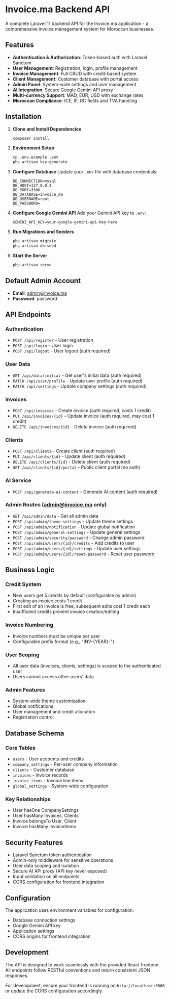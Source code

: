 # Invoice.ma Backend API

A complete Laravel 11 backend API for the Invoice.ma application - a comprehensive invoice management system for Moroccan businesses.

## Features

- **Authentication & Authorization**: Token-based auth with Laravel Sanctum
- **User Management**: Registration, login, profile management
- **Invoice Management**: Full CRUD with credit-based system
- **Client Management**: Customer database with portal access
- **Admin Panel**: System-wide settings and user management
- **AI Integration**: Secure Google Gemini API proxy
- **Multi-currency Support**: MAD, EUR, USD with exchange rates
- **Moroccan Compliance**: ICE, IF, RC fields and TVA handling

## Installation

1. **Clone and Install Dependencies**
   ```bash
   composer install
   ```

2. **Environment Setup**
   ```bash
   cp .env.example .env
   php artisan key:generate
   ```

3. **Configure Database**
   Update your `.env` file with database credentials:
   ```
   DB_CONNECTION=mysql
   DB_HOST=127.0.0.1
   DB_PORT=3306
   DB_DATABASE=invoice_ma
   DB_USERNAME=root
   DB_PASSWORD=
   ```

4. **Configure Google Gemini API**
   Add your Gemini API key to `.env`:
   ```
   GEMINI_API_KEY=your-google-gemini-api-key-here
   ```

5. **Run Migrations and Seeders**
   ```bash
   php artisan migrate
   php artisan db:seed
   ```

6. **Start the Server**
   ```bash
   php artisan serve
   ```

## Default Admin Account

- **Email**: admin@invoice.ma
- **Password**: password

## API Endpoints

### Authentication
- `POST /api/register` - User registration
- `POST /api/login` - User login
- `POST /api/logout` - User logout (auth required)

### User Data
- `GET /api/data/initial` - Get user's initial data (auth required)
- `PATCH /api/user/profile` - Update user profile (auth required)
- `PATCH /api/settings` - Update company settings (auth required)

### Invoices
- `POST /api/invoices` - Create invoice (auth required, costs 1 credit)
- `PUT /api/invoices/{id}` - Update invoice (auth required, may cost 1 credit)
- `DELETE /api/invoices/{id}` - Delete invoice (auth required)

### Clients
- `POST /api/clients` - Create client (auth required)
- `PUT /api/clients/{id}` - Update client (auth required)
- `DELETE /api/clients/{id}` - Delete client (auth required)
- `GET /api/clients/{id}/portal` - Public client portal (no auth)

### AI Service
- `POST /api/generate-ai-content` - Generate AI content (auth required)

### Admin Routes (admin@invoice.ma only)
- `GET /api/admin/data` - Get all admin data
- `POST /api/admin/theme-settings` - Update theme settings
- `POST /api/admin/notification` - Update global notification
- `POST /api/admin/general-settings` - Update general settings
- `POST /api/admin/security/password` - Change admin password
- `POST /api/admin/users/{id}/credits` - Add credits to user
- `POST /api/admin/users/{id}/settings` - Update user settings
- `POST /api/admin/users/{id}/reset-password` - Reset user password

## Business Logic

### Credit System
- New users get 5 credits by default (configurable by admin)
- Creating an invoice costs 1 credit
- First edit of an invoice is free, subsequent edits cost 1 credit each
- Insufficient credits prevent invoice creation/editing

### Invoice Numbering
- Invoice numbers must be unique per user
- Configurable prefix format (e.g., "INV-{YEAR}-")

### User Scoping
- All user data (invoices, clients, settings) is scoped to the authenticated user
- Users cannot access other users' data

### Admin Features
- System-wide theme customization
- Global notifications
- User management and credit allocation
- Registration control

## Database Schema

### Core Tables
- `users` - User accounts and credits
- `company_settings` - Per-user company information
- `clients` - Customer database
- `invoices` - Invoice records
- `invoice_items` - Invoice line items
- `global_settings` - System-wide configuration

### Key Relationships
- User hasOne CompanySettings
- User hasMany Invoices, Clients
- Invoice belongsTo User, Client
- Invoice hasMany InvoiceItems

## Security Features

- Laravel Sanctum token authentication
- Admin-only middleware for sensitive operations
- User data scoping and isolation
- Secure AI API proxy (API key never exposed)
- Input validation on all endpoints
- CORS configuration for frontend integration

## Configuration

The application uses environment variables for configuration:
- Database connection settings
- Google Gemini API key
- Application settings
- CORS origins for frontend integration

## Development

The API is designed to work seamlessly with the provided React frontend. All endpoints follow RESTful conventions and return consistent JSON responses.

For development, ensure your frontend is running on `http://localhost:3000` or update the CORS configuration accordingly.